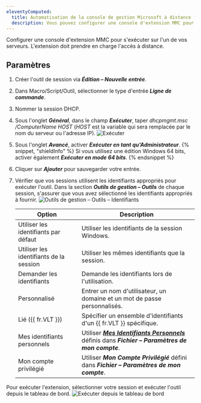 ```yaml
---
eleventyComputed:
  title: Automatisation de la console de gestion Microsoft à distance (MMC)
  description: Vous pouvez configurer une console d'extension MMC pour s'exécuter sur l'un de vos serveurs. L'extension doit prendre en charge l'accès à distance.
---
```

Configurer une console d'extension MMC pour s'exécuter sur l'un de vos serveurs. L'extension doit prendre en charge l'accès à distance.

## Paramètres

1. Créer l'outil de session via ***Édition – Nouvelle entrée***.
1. Dans Macro/Script/Outil, sélectionner le type d'entrée ***Ligne de commande***.
1. Nommer la session DHCP.
1. Sous l'onglet ***Général***, dans le champ ***Exécuter***, taper *dhcpmgmt.msc /ComputerName $HOST$* ($HOST$ est la variable qui sera remplacée par le nom du serveur ou l'adresse IP).
![Exécuter](https://cdnweb.devolutions.net/docs/docs_en_kb_KB4529.png)
1. Sous l'onglet ***Avancé***, activer ***Exécuter en tant qu'Administrateur***.
   {% snippet, "shieldInfo" %}
   Si vous utilisez une édition Windows 64 bits, activer également ***Exécuter en mode 64 bits***.
   {% endsnippet %}
1. Cliquer sur ***Ajouter*** pour sauvegarder votre entrée.
1. Vérifier que vos sessions utilisent les identifiants appropriés pour exécuter l'outil. Dans la section ***Outils de gestion – Outils*** de chaque session, s'assurer que vous avez sélectionné les identifiants appropriés à fournir.
   ![Outils de gestion – Outils – Identifiants](https://cdnweb.devolutions.net/docs/docs_en_kb_KB4530.png)

   | Option                      | Description                                       |
   | --------------------------- | ------------------------------------------------- |
   | Utiliser les identifiants par défaut | Utiliser les identifiants de la session Windows.     |
   | Utiliser les identifiants de la session | Utiliser les mêmes identifiants que la session.          |
   | Demander les identifiants      | Demande les identifiants lors de l'utilisation.               |
   | Personnalisé                      | Entrer un nom d'utilisateur, un domaine et un mot de passe personnalisés.    |
   | Lié ({{ fr.VLT }})        | Spécifier un ensemble d'identifiants d'un {{ fr.VLT }} spécifique. |
   | Mes identifiants personnels     | Utiliser [***Mes Identifiants Personnels***](/rdm/windows/commands/file/my-account-settings/my-personal-credentials/) définis dans ***Fichier – Paramètres de mon compte***. |
   | Mon compte privilégié       | Utiliser ***Mon Compte Privilégié*** défini dans ***Fichier – Paramètres de mon compte***. |

Pour exécuter l'extension, sélectionner votre session et exécuter l'outil depuis le tableau de bord.
![Exécuter depuis le tableau de bord](https://cdnweb.devolutions.net/docs/docs_en_kb_KB4531.png)
